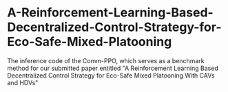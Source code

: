 # A-Reinforcement-Learning-Based-Decentralized-Control-Strategy-for-Eco-Safe-Mixed-Platooning
The inference code of the Comm-PPO, which serves as a benchmark method for our submitted paper entitled "A Reinforcement Learning Based Decentralized Control Strategy for Eco-Safe Mixed Platooning With CAVs and HDVs"
